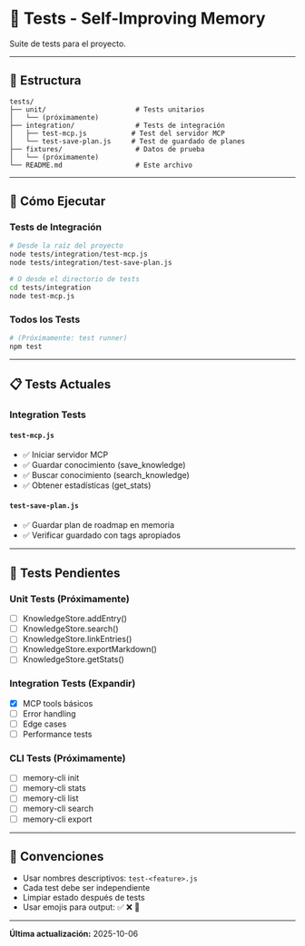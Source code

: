 # 🧪 Tests - Self-Improving Memory

Suite de tests para el proyecto.

---

## 📁 Estructura

```
tests/
├── unit/                      # Tests unitarios
│   └── (próximamente)
├── integration/               # Tests de integración
│   ├── test-mcp.js           # Test del servidor MCP
│   └── test-save-plan.js     # Test de guardado de planes
├── fixtures/                  # Datos de prueba
│   └── (próximamente)
└── README.md                  # Este archivo
```

---

## 🚀 Cómo Ejecutar

### Tests de Integración

```bash
# Desde la raíz del proyecto
node tests/integration/test-mcp.js
node tests/integration/test-save-plan.js

# O desde el directorio de tests
cd tests/integration
node test-mcp.js
```

### Todos los Tests

```bash
# (Próximamente: test runner)
npm test
```

---

## 📋 Tests Actuales

### Integration Tests

#### `test-mcp.js`
- ✅ Iniciar servidor MCP
- ✅ Guardar conocimiento (save_knowledge)
- ✅ Buscar conocimiento (search_knowledge)
- ✅ Obtener estadísticas (get_stats)

#### `test-save-plan.js`
- ✅ Guardar plan de roadmap en memoria
- ✅ Verificar guardado con tags apropiados

---

## 📝 Tests Pendientes

### Unit Tests (Próximamente)
- [ ] KnowledgeStore.addEntry()
- [ ] KnowledgeStore.search()
- [ ] KnowledgeStore.linkEntries()
- [ ] KnowledgeStore.exportMarkdown()
- [ ] KnowledgeStore.getStats()

### Integration Tests (Expandir)
- [x] MCP tools básicos
- [ ] Error handling
- [ ] Edge cases
- [ ] Performance tests

### CLI Tests (Próximamente)
- [ ] memory-cli init
- [ ] memory-cli stats
- [ ] memory-cli list
- [ ] memory-cli search
- [ ] memory-cli export

---

## 🎯 Convenciones

- Usar nombres descriptivos: `test-<feature>.js`
- Cada test debe ser independiente
- Limpiar estado después de tests
- Usar emojis para output: ✅ ❌ 🧪

---

**Última actualización:** 2025-10-06
